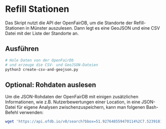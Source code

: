 # Refill Stationen


Das Skript nutzt die API der OpenFairDB, um die Standorte der Refill-Stationen in Münster auszulesen. Dann legt es eine GeoJSON und eine CSV Datei mit der Liste der Standorte an.

## Ausführen
```bash
# Hole Daten von der OpenFairDb
# und erzeuge die CSV- und GeoJSON-Dateien
python3 create-csv-and-geojson.py
```

## Optional: Rohdaten auslesen

Um die JSON-Rohdaten der OpenFairDB mit einigen zusätzlichen Informationen, wie z.B. Nutzerbewertungen einer Location, in eine JSON-Datei für eigene Analysen zwischenzuspeichern, kann man folgenen Bash-Befehl verwenden:

```bash
wget 'https://api.ofdb.io/v0/search?bbox=51.927648559470114%2C7.52391815185547%2C51.98900306873843%2C7.678413391113282&text=refill%20refill-station%20refill-trinkbrunnen%20refill-sticker%20trinkwasser%20leitungswasser&categories=2cd00bebec0c48ba9db761da48678134%2C77b3c33a92554bcf8e8c2c86cedd6f6f' -O refill_stationen.json
```
